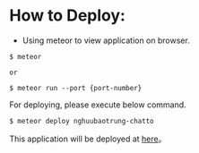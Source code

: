# How to Deploy:
* Using meteor to view application on browser.
```
$ meteor
```
    or
```
$ meteor run --port {port-number}
```
For deploying, please execute below command.
```
$ meteor deploy nghuubaotrung-chatto
```
This application will be deployed at [here](http://nghuubaotrung-chatto.meteor.com)。

